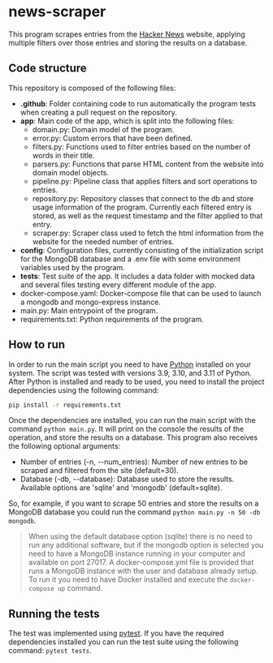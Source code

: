 # news-scraper
This program scrapes entries from the [Hacker News](https://news.ycombinator.com/) website, applying multiple filters over those entries and storing the results on a database.

## Code structure
This repository is composed of the following files:
- **.github**: Folder containing code to run automatically the program tests when creating a pull request on the repository.
- **app**: Main code of the app, which is split into the following files:
  - domain.py: Domain model of the program.
  - error.py: Custom errors that have been defined.
  - filters.py: Functions used to filter entries based on the number of words in their title. 
  - parsers.py: Functions that parse HTML content from the website into domain model objects. 
  - pipeline.py: Pipeline class that applies filters and sort operations to entries.
  - repository.py: Repository classes that connect to the db and store usage information of the program. Currently each filtered entry is stored, as well as the request timestamp and the filter applied to that entry.
  - scraper.py: Scraper class used to fetch the html information from the website for the needed number of entries.
- **config**: Configuration files, currently consisting of the initialization script for the MongoDB database and a .env file with some environment variables used by the program.
- **tests**: Test suite of the app. It includes a data folder with mocked data and several files testing every different module of the app.
- docker-compose.yaml: Docker-compose file that can be used to launch a mongodb and mongo-express instance. 
- main.py: Main entrypoint of the program.
- requirements.txt: Python requirements of the program.

## How to run
In order to run the main script you need to have [Python](https://www.python.org/downloads/) installed on your system. The script was tested with versions 3.9, 3.10, and 3.11 of Python. After Python is installed and ready to be used, you need to install the project dependencies using the following command:
```sh
pip install -r requirements.txt
```

Once the dependencies are installed, you can run the main script with the command `python main.py`. It will print on the console the results of the operation, and store the results on a database. This program also receives the following optional arguments:
- Number of entries (-n, --num_entries): Number of new entries to be scraped and filtered from the site (default=30).
- Database (-db, --database): Database used to store the results. Available options are 'sqlite' and 'mongodb' (default=sqlite).

So, for example, if you want to scrape 50 entries and store the results on a MongoDB database you could run the command `python main.py -n 50 -db mongodb`.

> When using the default database option (sqlite) there is no need to run any additional software, but if the mongodb option is selected you need to have a MongoDB instance running in your computer and available on port 27017. A docker-compose.yml file is provided that runs a MongoDB instance with the user and database already setup. To run it you need to have Docker installed and execute the `docker-compose up` command.

## Running the tests
The test was implemented using [pytest](https://docs.pytest.org/en/8.2.x/). If you have the required dependencies installed you can run the test suite using the following command: `pytest tests`.
